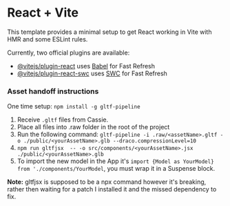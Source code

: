 # React + Vite

This template provides a minimal setup to get React working in Vite with HMR and some ESLint rules.

Currently, two official plugins are available:

- [@vitejs/plugin-react](https://github.com/vitejs/vite-plugin-react/blob/main/packages/plugin-react/README.md) uses [Babel](https://babeljs.io/) for Fast Refresh
- [@vitejs/plugin-react-swc](https://github.com/vitejs/vite-plugin-react-swc) uses [SWC](https://swc.rs/) for Fast Refresh

### Asset handoff instructions

One time setup:
`npm install -g gltf-pipeline`

1. Receive `.gltf` files from Cassie.
2. Place all files into .raw folder in the root of the project
3. Run the following command: `gltf-pipeline -i .raw/<assetName>.gltf -o ./public/<yourAssetName>.glb --draco.compressionLevel=10`
4. `npm run gltfjsx  -- -o src/components/<yourAssetName>.jsx ./public/<yourAssetName>.glb`
5. To import the new model in the App it's `import {Model as YourModel} from './components/YourModel`, you must wrap it in a Suspense block.

**Note:** gltfjsx is supposed to be a npx command however it's breaking, rather then waiting for a patch I installed it and the missed dependency to fix.
